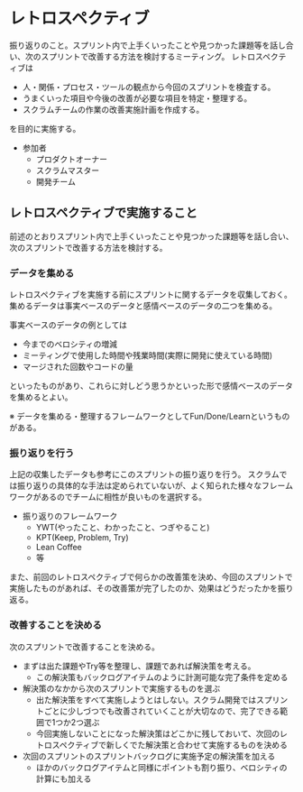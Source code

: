 
# レトロスペクティブ

振り返りのこと。スプリント内で上手くいったことや見つかった課題等を話し合い、次のスプリントで改善する方法を検討するミーティング。
レトロスペクティブは
  
- 人・関係・プロセス・ツールの観点から今回のスプリントを検査する。
- うまくいった項目や今後の改善が必要な項目を特定・整理する。
- スクラムチームの作業の改善実施計画を作成する。

を目的に実施する。

- 参加者
  - プロダクトオーナー
  - スクラムマスター
  - 開発チーム

  
## レトロスペクティブで実施すること
  
前述のとおりスプリント内で上手くいったことや見つかった課題等を話し合い、次のスプリントで改善する方法を検討する。
  
### データを集める
レトロスペクティブを実施する前にスプリントに関するデータを収集しておく。
集めるデータは事実ベースのデータと感情ベースのデータの二つを集める。
  
事実ベースのデータの例としては
  
- 今までのベロシティの増減
- ミーティングで使用した時間や残業時間(実際に開発に使えている時間)
- マージされた回数やコードの量
  
といったものがあり、これらに対しどう思うかといった形で感情ベースのデータを集めるとよい。

※ データを集める・整理するフレームワークとしてFun/Done/Learnというものがある。
  
### 振り返りを行う
上記の収集したデータも参考にこのスプリントの振り返りを行う。
スクラムでは振り返りの具体的な手法は定められていないが、よく知られた様々なフレームワークがあるのでチームに相性が良いものを選択する。
  
- 振り返りのフレームワーク
    - YWT(やったこと、わかったこと、つぎやること)
    - KPT(Keep, Problem, Try)
    - Lean Coffee
    - 等

また、前回のレトロスペクティブで何らかの改善策を決め、今回のスプリントで実施したものがあれば、その改善策が完了したのか、効果はどうだったかを振り返る。

### 改善することを決める
次のスプリントで改善することを決める。

- まずは出た課題やTry等を整理し、課題であれば解決策を考える。
    - この解決策もバックログアイテムのように計測可能な完了条件を定める
- 解決策のなかから次のスプリントで実施するものを選ぶ
    - 出た解決策をすべて実施しようとはしない。スクラム開発ではスプリントごとに少しづつでも改善されていくことが大切なので、完了できる範囲で1つか2つ選ぶ
    - 今回実施しないことになった解決策はどこかに残しておいて、次回のレトロスペクティブで新しくでた解決策と合わせて実施するものを決める
- 次回のスプリントのスプリントバックログに実施予定の解決策を加える
    - ほかのバックログアイテムと同様にポイントも割り振り、ベロシティの計算にも加える








